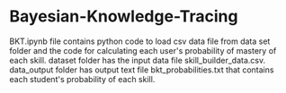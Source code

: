 # Bayesian-Knowledge-Tracing
BKT.ipynb file contains python code to load csv data file from data set folder and the code for calculating each user's probability of mastery of each skill.
dataset folder has the input data file skill_builder_data.csv.
data_output folder has output text file bkt_probabilities.txt that contains each student's probability of each skill.
